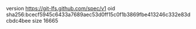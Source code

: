 version https://git-lfs.github.com/spec/v1
oid sha256:bcecf5945c6433a7689aec53d0ff15c0f1b3869fbe413246c332e83dcbdc4bee
size 16665
